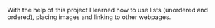 With the help of this project I learned how to use lists (unordered and ordered), placing images and linking to other webpages.